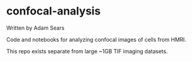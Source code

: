 # confocal-analysis

Written by Adam Sears

Code and notebooks for analyzing confocal images of cells from HMRI.

This repo exists separate from large ~1GB TIF imaging datasets.
